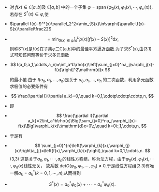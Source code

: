 - 对 $f(x)\in \mathbb{C}[a,b]$及 $\mathbb C[a,b]$ 中的一个子集 $\varphi=\operatorname{span}\{\varphi_0(x),\varphi_1(x),\cdots,\varphi_n(x)\}$, 若存在 $S^*(x)\in\varphi$,使
- $\parallel f(x)-S^*(x)\parallel_2^2=\min_{S(x)\in\varphi}\parallel,f(x)-S(x)\parallel\frac22$
- $$
  =\min_{S(x)\in\varphi}\int_a^b\rho(x){\left[f(x)-S(x)\right]}^2\mathrm{d}x,
  $$
  则称S"(x)是$f(x)$在子集$\varphi$二C[a,b]中的最佳平方逼近函数.为了求$S^*(x)$,由(3.1)式可知该问题等价于求多元函数
- $$
  I(a_0,a_1,\cdots,a_n)=\int_a^b\rho(x)\left[\sum_{j=0}^na_j\varphi_j(x)-f(x)\right]^2\mathrm{d}x
  $$
  
  的最小值.由于 $I(a_0,a_1,...,a_n)$是关于 $a_0,a_1,...,a_n$ 的二次函数，利用多元函数求极值的必要条件有
- $$
  \frac{\partial I}{\partial a_k}=0,\quad k=0,1,\cdotp\cdotp\cdotp,n,
  $$
- 即
- $$
  \frac{\partial I}{\partial a_k}=2\int_a^b\rho(x)\Big[\sum_{j=0}^na_j\varphi_j(x)-f(x)\Big]\varphi_k(x)\:\mathrm{d}x=0\:,\quad k=0\:,1,\cdots,n,
  $$
- 于是有
- $$
  \sum_{j=0}^{n}\left(\varphi_{k}(x),\varphi_{j}(x)\right)a_{j}=\left(f(x),\varphi_{k}(x)\right),\quad k=0,1,\cdots,n.
  $$
  (3,3) 这是关于$a_0,a_1,\cdotp\cdotp\cdotp,a_n$的线性方程组，称为法方程，由于$\varphi_0(x),\varphi_1(x),\cdotp\cdotp\cdotp,\varphi_n(x)$线性无关， 故系数 det$G(\varphi_0,\varphi_1,\cdots,\varphi_n)\neq0$,于是线性方程组(3.3)有唯一解$a_k=a_k^*(k=0,1,\cdots,n)$,从而得到
- $$
  S^*(x)=a_0^*\varphi_0(x)+\cdotp\cdotp\cdotp+a_n^*\varphi_n(x).
  $$